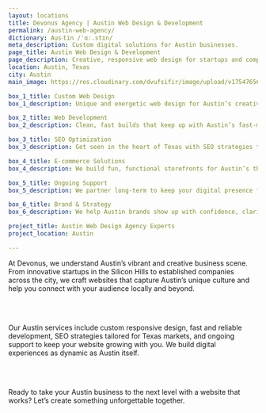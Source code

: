 ```yaml
---
layout: locations
title: Devonus Agency | Austin Web Design & Development
permalink: /austin-web-agency/
dictionary: Aus‧tin /ˈɑː.stɪn/
meta_description: Custom digital solutions for Austin businesses.
page_title: Austin Web Design & Development
page_description: Creative, responsive web design for startups and companies across Austin.
location: Austin, Texas
city: Austin
main_image: https://res.cloudinary.com/dvufsifir/image/upload/v1754765654/austin_xlc8e1.webp

box_1_title: Custom Web Design
box_1_description: Unique and energetic web design for Austin’s creative and entrepreneurial scene.

box_2_title: Web Development
box_2_description: Clean, fast builds that keep up with Austin’s fast-moving industries.

box_3_title: SEO Optimization
box_3_description: Get seen in the heart of Texas with SEO strategies tailored for local and national reach.

box_4_title: E-commerce Solutions
box_4_description: We build fun, functional storefronts for Austin’s thriving maker and startup economy.

box_5_title: Ongoing Support
box_5_description: We partner long-term to keep your digital presence fresh and functional.

box_6_title: Brand & Strategy
box_6_description: We help Austin brands show up with confidence, clarity, and character.

project_title: Austin Web Design Agency Experts  
project_location: Austin

---
```


At Devonus, we understand Austin’s vibrant and creative business scene. From innovative startups in the Silicon Hills to established companies across the city, we craft websites that capture Austin’s unique culture and help you connect with your audience locally and beyond.

<br>  
<br>

Our Austin services include custom responsive design, fast and reliable development, SEO strategies tailored for Texas markets, and ongoing support to keep your website growing with you. We build digital experiences as dynamic as Austin itself.

<br>  
<br>

Ready to take your Austin business to the next level with a website that works? Let’s create something unforgettable together.
